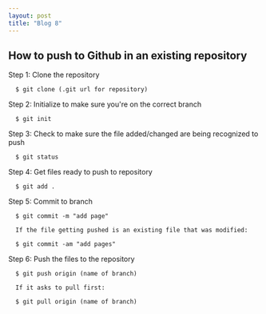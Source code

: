```yaml
---
layout: post
title: "Blog 8"
---
```


  How to push to Github in an existing repository
  -----------------------------------------------

  Step 1: Clone the repository

      $ git clone (.git url for repository)

  Step 2: Initialize to make sure you're on the correct branch

      $ git init

  Step 3: Check to make sure the file added/changed are being recognized to push

      $ git status

  Step 4: Get files ready to push to repository

      $ git add .

  Step 5: Commit to branch

      $ git commit -m "add page"

      If the file getting pushed is an existing file that was modified:

      $ git commit -am "add pages"

  Step 6: Push the files to the repository

      $ git push origin (name of branch)

      If it asks to pull first:

      $ git pull origin (name of branch)
